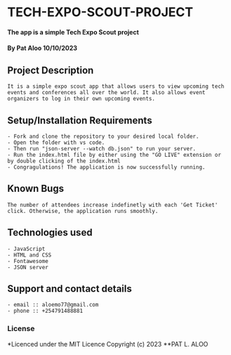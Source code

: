 # TECH-EXPO-SCOUT-PROJECT

#### The app is a simple Tech Expo Scout project

#### **By Pat Aloo 10/10/2023**

## Project Description
    It is a simple expo scout app that allows users to view upcoming tech events and conferences all over the world. It also allows event organizers to log in their own upcoming events.


## Setup/Installation Requirements
    - Fork and clone the repository to your desired local folder.
    - Open the folder with vs code.
    - Then run "json-server --watch db.json" to run your server.
    - Run the index.html file by either using the "GO LIVE" extension or by double clicking of the index.html
    - Congragulations! The application is now successfully running.

## Known Bugs
    The number of attendees increase indefinetly with each 'Get Ticket' click. Otherwise, the application runs smoothly.

## Technologies used
    - JavaScript
    - HTML and CSS
    - Fontawesome
    - JSON server

## Support and contact details
    - email :: aloemo77@gmail.com
    - phone :: +254791488881

### License
*Licenced under the MIT Licence
Copyright (c) 2023 **PAT L. ALOO
